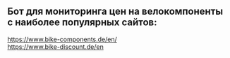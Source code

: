 ## Бот для мониторинга цен на велокомпоненты с наиболее популярных сайтов:
https://www.bike-components.de/en/  
https://www.bike-discount.de/en









